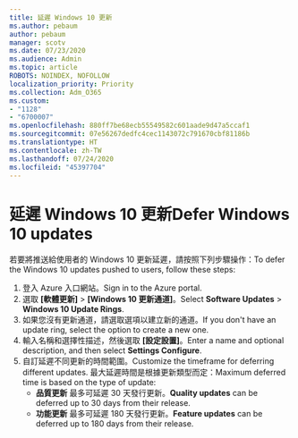 ```yaml
---
title: 延遲 Windows 10 更新
ms.author: pebaum
author: pebaum
manager: scotv
ms.date: 07/23/2020
ms.audience: Admin
ms.topic: article
ROBOTS: NOINDEX, NOFOLLOW
localization_priority: Priority
ms.collection: Adm_O365
ms.custom:
- "1128"
- "6700007"
ms.openlocfilehash: 880ff7be68ecb55549582c601aade9d47a5ccaf1
ms.sourcegitcommit: 07e56267dedfc4cec1143072c791670cbf81186b
ms.translationtype: HT
ms.contentlocale: zh-TW
ms.lasthandoff: 07/24/2020
ms.locfileid: "45397704"
---
```

# <a name="defer-windows-10-updates"></a><span data-ttu-id="5c8b0-102">延遲 Windows 10 更新</span><span class="sxs-lookup"><span data-stu-id="5c8b0-102">Defer Windows 10 updates</span></span>

<span data-ttu-id="5c8b0-103">若要將推送給使用者的 Windows 10 更新延遲，請按照下列步驟操作：</span><span class="sxs-lookup"><span data-stu-id="5c8b0-103">To defer the Windows 10 updates pushed to users, follow these steps:</span></span>

1. <span data-ttu-id="5c8b0-104">登入 Azure 入口網站。</span><span class="sxs-lookup"><span data-stu-id="5c8b0-104">Sign in to the Azure portal.</span></span>
2. <span data-ttu-id="5c8b0-105">選取 **[軟體更新]**  >  **[Windows 10 更新通道]**。</span><span class="sxs-lookup"><span data-stu-id="5c8b0-105">Select  **Software Updates**  >  **Windows 10 Update Rings**.</span></span>
3. <span data-ttu-id="5c8b0-106">如果您沒有更新通道，請選取選項以建立新的通道。</span><span class="sxs-lookup"><span data-stu-id="5c8b0-106">If you don't have an update ring, select the option to create a new one.</span></span>
4. <span data-ttu-id="5c8b0-107">輸入名稱和選擇性描述，然後選取 **[設定設置]**。</span><span class="sxs-lookup"><span data-stu-id="5c8b0-107">Enter a name and optional description, and then select  **Settings Configure**.</span></span>
5. <span data-ttu-id="5c8b0-108">自訂延遲不同更新的時間範圍。</span><span class="sxs-lookup"><span data-stu-id="5c8b0-108">Customize the timeframe for deferring different updates.</span></span> <span data-ttu-id="5c8b0-109">最大延遲時間是根據更新類型而定：</span><span class="sxs-lookup"><span data-stu-id="5c8b0-109">Maximum deferred time is based on the type of update:</span></span>
    - <span data-ttu-id="5c8b0-110">**品質更新** 最多可延遲 30 天發行更新。</span><span class="sxs-lookup"><span data-stu-id="5c8b0-110">**Quality updates**  can be deferred up to 30 days from their release.</span></span>
    - <span data-ttu-id="5c8b0-111">**功能更新** 最多可延遲 180 天發行更新。</span><span class="sxs-lookup"><span data-stu-id="5c8b0-111">**Feature updates**  can be deferred up to 180 days from their release.</span></span>
